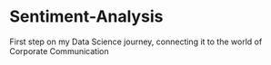 # Sentiment-Analysis
First step on my Data Science journey, connecting it to the world of Corporate Communication
